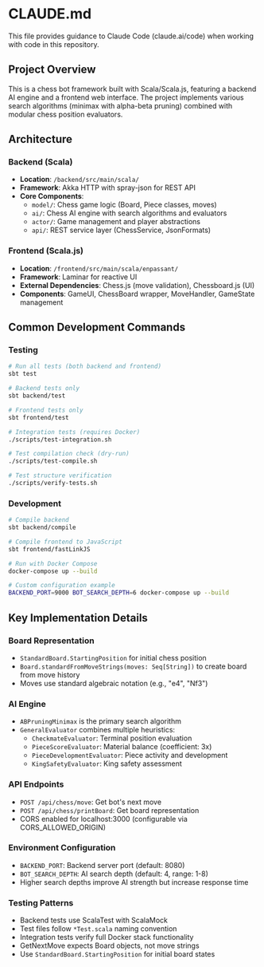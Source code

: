 # CLAUDE.md

This file provides guidance to Claude Code (claude.ai/code) when working with code in this repository.

## Project Overview

This is a chess bot framework built with Scala/Scala.js, featuring a backend AI engine and a frontend web interface. The project implements various search algorithms (minimax with alpha-beta pruning) combined with modular chess position evaluators.

## Architecture

### Backend (Scala)
- **Location**: `/backend/src/main/scala/`
- **Framework**: Akka HTTP with spray-json for REST API
- **Core Components**:
  - `model/`: Chess game logic (Board, Piece classes, moves)
  - `ai/`: Chess AI engine with search algorithms and evaluators
  - `actor/`: Game management and player abstractions
  - `api/`: REST service layer (ChessService, JsonFormats)

### Frontend (Scala.js)
- **Location**: `/frontend/src/main/scala/enpassant/`
- **Framework**: Laminar for reactive UI
- **External Dependencies**: Chess.js (move validation), Chessboard.js (UI)
- **Components**: GameUI, ChessBoard wrapper, MoveHandler, GameState management

## Common Development Commands

### Testing
```bash
# Run all tests (both backend and frontend)
sbt test

# Backend tests only
sbt backend/test

# Frontend tests only  
sbt frontend/test

# Integration tests (requires Docker)
./scripts/test-integration.sh

# Test compilation check (dry-run)
./scripts/test-compile.sh

# Test structure verification
./scripts/verify-tests.sh
```

### Development
```bash
# Compile backend
sbt backend/compile

# Compile frontend to JavaScript
sbt frontend/fastLinkJS

# Run with Docker Compose
docker-compose up --build

# Custom configuration example
BACKEND_PORT=9000 BOT_SEARCH_DEPTH=6 docker-compose up --build
```

## Key Implementation Details

### Board Representation
- `StandardBoard.StartingPosition` for initial chess position
- `Board.standardFromMoveStrings(moves: Seq[String])` to create board from move history
- Moves use standard algebraic notation (e.g., "e4", "Nf3")

### AI Engine
- `ABPruningMinimax` is the primary search algorithm
- `GeneralEvaluator` combines multiple heuristics:
  - `CheckmateEvaluator`: Terminal position evaluation
  - `PieceScoreEvaluator`: Material balance (coefficient: 3x)
  - `PieceDevelopmentEvaluator`: Piece activity and development
  - `KingSafetyEvaluator`: King safety assessment

### API Endpoints
- `POST /api/chess/move`: Get bot's next move
- `POST /api/chess/printBoard`: Get board representation
- CORS enabled for localhost:3000 (configurable via CORS_ALLOWED_ORIGIN)

### Environment Configuration
- `BACKEND_PORT`: Backend server port (default: 8080)
- `BOT_SEARCH_DEPTH`: AI search depth (default: 4, range: 1-8)
- Higher search depths improve AI strength but increase response time

### Testing Patterns
- Backend tests use ScalaTest with ScalaMock
- Test files follow `*Test.scala` naming convention
- Integration tests verify full Docker stack functionality
- GetNextMove expects Board objects, not move strings
- Use `StandardBoard.StartingPosition` for initial board states